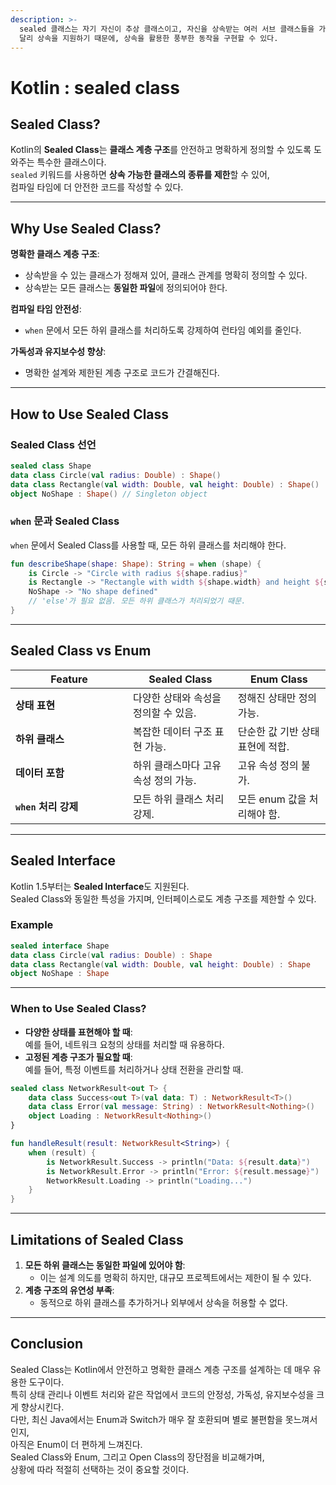 ```yaml
---
description: >-
  sealed 클래스는 자기 자신이 추상 클래스이고, 자신을 상속받는 여러 서브 클래스들을 가질 수 있다. 이를 사용하면 enum 클래스와
  달리 상속을 지원하기 때문에, 상속을 활용한 풍부한 동작을 구현할 수 있다.
---
```


# Kotlin : sealed class

## **Sealed Class?**

Kotlin의 **Sealed Class**는 **클래스 계층 구조**를 안전하고 명확하게 정의할 수 있도록 도와주는 특수한 클래스이다.\
`sealed` 키워드를 사용하면 **상속 가능한 클래스의 종류를 제한**할 수 있어, \
컴파일 타임에 더 안전한 코드를 작성할 수 있다.

***

## **Why Use Sealed Class?**

**명확한 클래스 계층 구조**:

* 상속받을 수 있는 클래스가 정해져 있어, 클래스 관계를 명확히 정의할 수 있다.
* 상속받는 모든 클래스는 **동일한 파일**에 정의되어야 한다.

**컴파일 타임 안전성**:

* `when` 문에서 모든 하위 클래스를 처리하도록 강제하여 런타임 예외를 줄인다.

**가독성과 유지보수성 향상**:

* 명확한 설계와 제한된 계층 구조로 코드가 간결해진다.

***

## **How to Use Sealed Class**

### **Sealed Class 선언**

```kotlin
sealed class Shape
data class Circle(val radius: Double) : Shape()
data class Rectangle(val width: Double, val height: Double) : Shape()
object NoShape : Shape() // Singleton object
```

### **`when` 문과 Sealed Class**

`when` 문에서 Sealed Class를 사용할 때, 모든 하위 클래스를 처리해야 한다.

```kotlin
fun describeShape(shape: Shape): String = when (shape) {
    is Circle -> "Circle with radius ${shape.radius}"
    is Rectangle -> "Rectangle with width ${shape.width} and height ${shape.height}"
    NoShape -> "No shape defined"
    // 'else'가 필요 없음. 모든 하위 클래스가 처리되었기 때문.
}
```

***

## **Sealed Class vs Enum**

<table><thead><tr><th width="172">Feature</th><th>Sealed Class</th><th>Enum Class</th></tr></thead><tbody><tr><td><strong>상태 표현</strong></td><td>다양한 상태와 속성을 정의할 수 있음.</td><td>정해진 상태만 정의 가능.</td></tr><tr><td><strong>하위 클래스</strong></td><td>복잡한 데이터 구조 표현 가능.</td><td>단순한 값 기반 상태 표현에 적합.</td></tr><tr><td><strong>데이터 포함</strong></td><td>하위 클래스마다 고유 속성 정의 가능.</td><td>고유 속성 정의 불가.</td></tr><tr><td><strong><code>when</code> 처리 강제</strong></td><td>모든 하위 클래스 처리 강제.</td><td>모든 enum 값을 처리해야 함.</td></tr></tbody></table>

***

## **Sealed Interface**

Kotlin 1.5부터는 **Sealed Interface**도 지원된다.\
Sealed Class와 동일한 특성을 가지며, 인터페이스로도 계층 구조를 제한할 수 있다.

### **Example**

```kotlin
sealed interface Shape
data class Circle(val radius: Double) : Shape
data class Rectangle(val width: Double, val height: Double) : Shape
object NoShape : Shape
```

***

### **When to Use Sealed Class?**

* **다양한 상태를 표현해야 할 때**:\
  예를 들어, 네트워크 요청의 상태를 처리할 때 유용하다.
* **고정된 계층 구조가 필요할 때**:\
  예를 들어, 특정 이벤트를 처리하거나 상태 전환을 관리할 때.

```kotlin
sealed class NetworkResult<out T> {
    data class Success<out T>(val data: T) : NetworkResult<T>()
    data class Error(val message: String) : NetworkResult<Nothing>()
    object Loading : NetworkResult<Nothing>()
}

fun handleResult(result: NetworkResult<String>) {
    when (result) {
        is NetworkResult.Success -> println("Data: ${result.data}")
        is NetworkResult.Error -> println("Error: ${result.message}")
        NetworkResult.Loading -> println("Loading...")
    }
}
```

***

## **Limitations of Sealed Class**

1. **모든 하위 클래스는 동일한 파일에 있어야 함**:
   * 이는 설계 의도를 명확히 하지만, 대규모 프로젝트에서는 제한이 될 수 있다.
2. **계층 구조의 유연성 부족**:
   * 동적으로 하위 클래스를 추가하거나 외부에서 상속을 허용할 수 없다.

***

## **Conclusion**

Sealed Class는 Kotlin에서 안전하고 명확한 클래스 계층 구조를 설계하는 데 매우 유용한 도구이다. \
특히 상태 관리나 이벤트 처리와 같은 작업에서 코드의 안정성, 가독성, 유지보수성을 크게 향상시킨다. \
다만, 최신 Java에서는 Enum과 Switch가 매우 잘 호환되며 별로 불편함을 못느껴서인지, \
아직은 Enum이 더 편하게 느껴진다. \
Sealed Class와 Enum, 그리고 Open Class의 장단점을 비교해가며, \
상황에 따라 적절히 선택하는 것이 중요할 것이다.
